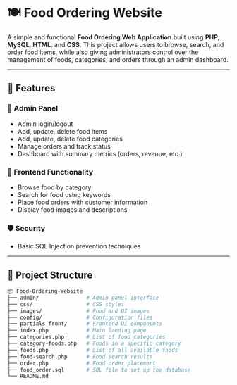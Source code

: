 # 🍽️ Food Ordering Website

A simple and functional **Food Ordering Web Application** built using **PHP**, **MySQL**, **HTML**, and **CSS**. This project allows users to browse, search, and order food items, while also giving administrators control over the management of foods, categories, and orders through an admin dashboard.

---

## 🚀 Features

### 🔐 Admin Panel
- Admin login/logout
- Add, update, delete food items
- Add, update, delete food categories
- Manage orders and track status
- Dashboard with summary metrics (orders, revenue, etc.)

### 🔎 Frontend Functionality
- Browse food by category
- Search for food using keywords
- Place food orders with customer information
- Display food images and descriptions

### 🛡️ Security
- Basic SQL Injection prevention techniques

---

## 📁 Project Structure

```bash
📦 Food-Ordering-Website
├── admin/               # Admin panel interface
├── css/                 # CSS styles
├── images/              # Food and UI images
├── config/              # Configuration files
├── partials-front/      # Frontend UI components
├── index.php            # Main landing page
├── categories.php       # List of food categories
├── category-foods.php   # Foods in a specific category
├── foods.php            # List of all available foods
├── food-search.php      # Food search results
├── order.php            # Food order placement
├── food_order.sql       # SQL file to set up the database
└── README.md
